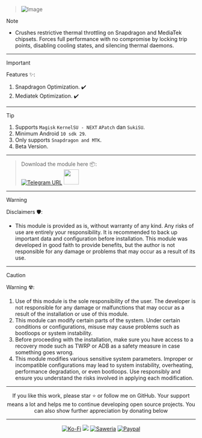 > ![Image](https://github.com/user-attachments/assets/bf912a22-2abc-4f2d-88d7-a9b938887325)

> [!NOTE]
> - Crushes restrictive thermal throttling on Snapdragon and MediaTek chipsets. Forces full performance with no compromise by locking trip points, disabling cooling states, and silencing thermal daemons.
<hr/>

> [!IMPORTANT]
> Features ✨:
> 1. Snapdragon Optimization. ✔️
> 2. Mediatek Optimization. ✔️
<hr/>

> [!TIP]
> 1. Supports `Magisk` `KernelSU - NEXT` `APatch` dan `SukiSU`.
> 2. Minimum Android `10 sdk 29`.
> 3. Only supports `Snapdragon and MTK`.
> 4. Beta Version.
<hr/>

> Download the module here 📦:                  
> [![Telegram URL](https://img.shields.io/badge/Telegram-Join-2CA5E?style=social&logo=telegram)](https://t.me/modulkuntul)
> <img src="https://github.com/Anmol-Baranwal/Cool-GIFs-For-GitHub/assets/74038190/34376b0e-4ae2-4278-9d3d-82e8016a87d6" width="40">&nbsp;
<hr/>

> [!WARNING]
> Disclaimers 🛡️:
> - This module is provided as is, without warranty of any kind. Any risks of use are entirely your responsibility. It is recommended to back up important data and configuration before installation. This module was developed in good faith to provide benefits, but the author is not responsible for any damage or problems that may occur as a result of its use.
<hr/>

> [!CAUTION]
> Warning ☢️:
> 1. Use of this module is the sole responsibility of the user. The developer is not responsible for any damage or malfunctions that may occur as a result of the installation or use of this module.
> 2. This module can modify certain parts of the system. Under certain conditions or configurations, misuse may cause problems such as bootloops or system instability.
> 3. Before proceeding with the installation, make sure you have access to a recovery mode such as TWRP or ADB as a safety measure in case something goes wrong.
> 4. This module modifies various sensitive system parameters. Improper or incompatible configurations may lead to system instability, overheating, performance degradation, or even bootloops. Use responsibly and ensure you understand the risks involved in applying each modification.
<hr/>

<div align="center">
If you like this work, please star ⭐ or follow me on GitHub.
Your support means a lot and helps me to continue developing open source projects.
You can also show further appreciation by donating below
<div align="center">
<hr/>

[![Ko-Fi](https://img.shields.io/badge/Ko--fi-F16061?style=for-the-badge&logo=ko-fi&logoColor=white)](https://ko-fi.com/illumi666)
[![](https://img.shields.io/badge/-Trakteer-red?style=for-the-badge)](https://trakteer.id/demonica/tip)
[![Saweria](https://img.shields.io/badge/-Saweria-yellow?style=for-the-badge&logoColor=white)](https://saweria.co/DEMONICA)
[![Paypal](https://img.shields.io/badge/Paypal-blue?style=for-the-badge&logoColor=white)](https://www.paypal.com/paypalme/faniadittiya)
